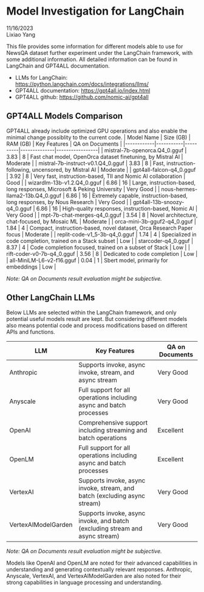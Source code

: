 # Model Investigation for LangChain
11/16/2023 </br>
Lixiao Yang

This file provides some information for different models able to use for NewsQA dataset further experiment under the LangChain framework, with some additional information. All detailed information can be found in LangChain and GPT4ALL documentation.

- LLMs for LangChain: https://python.langchain.com/docs/integrations/llms/
- GPT4ALL documentation: https://gpt4all.io/index.html
- GPT4ALL github: https://github.com/nomic-ai/gpt4all

## GPT4ALL Models Comparison
GPT4ALL already include optimized GPU operations and also enable the minimal change possiblity to the current code.
| Model Name | Size (GB) | RAM (GB) | Key Features | QA on Documents |
|------------|-----------|----------|--------------|-----------------|
| mistral-7b-openorca.Q4_0.gguf | 3.83 | 8 | Fast chat model, OpenOrca dataset finetuning, by Mistral AI | Moderate |
| mistral-7b-instruct-v0.1.Q4_0.gguf | 3.83 | 8 | Fast, instruction-following, uncensored, by Mistral AI | Moderate |
| gpt4all-falcon-q4_0.gguf | 3.92 | 8 | Very fast, instruction-based, TII and Nomic AI collaboration | Good |
| wizardlm-13b-v1.2.Q4_0.gguf | 6.86 | 16 | Large, instruction-based, long responses, Microsoft & Peking University | Very Good |
| nous-hermes-llama2-13b.Q4_0.gguf | 6.86 | 16 | Extremely capable, instruction-based, long responses, by Nous Research | Very Good |
| gpt4all-13b-snoozy-q4_0.gguf | 6.86 | 16 | High-quality responses, instruction-based, Nomic AI | Very Good |
| mpt-7b-chat-merges-q4_0.gguf | 3.54 | 8 | Novel architecture, chat-focused, by Mosaic ML | Moderate |
| orca-mini-3b-gguf2-q4_0.gguf | 1.84 | 4 | Compact, instruction-based, novel dataset, Orca Research Paper focus | Moderate |
| replit-code-v1_5-3b-q4_0.gguf | 1.74 | 4 | Specialized in code completion, trained on a Stack subset | Low |
| starcoder-q4_0.gguf | 8.37 | 4 | Code completion focused, trained on a subset of Stack | Low |
| rift-coder-v0-7b-q4_0.gguf | 3.56 | 8 | Dedicated to code completion | Low |
| all-MiniLM-L6-v2-f16.gguf | 0.04 | 1 | Sbert model, primarily for embeddings | Low |

*Note: QA on Documents result evaluation might be subjective.*

## Other LangChain LLMs
Below LLMs are selected within the LangChain framework, and only potential useful models result are kept. But considering different models also means potential code and process modifications based on different APIs and functions.

| LLM | Key Features | QA on Documents |
|-------|---------|-----------------|
| Anthropic | Supports invoke, async invoke, stream, and async stream | Very Good |
| Anyscale | Full support for all operations including async and batch processes | Very Good |
| OpenAI | Comprehensive support including streaming and batch operations | Excellent |
| OpenLM | Full support for all operations including async and batch processes | Excellent |
| VertexAI | Supports invoke, async invoke, stream, and batch (excluding async stream) | Very Good |
| VertexAIModelGarden | Supports invoke, async invoke, and batch (excluding stream and async stream) | Very Good |

*Note: QA on Documents result evaluation might be subjective.*

Models like OpenAI and OpenLM are noted for their advanced capabilities in understanding and generating contextually relevant responses. Anthropic, Anyscale, VertexAI, and VertexAIModelGarden are also noted for their strong capabilities in language processing and understanding.
